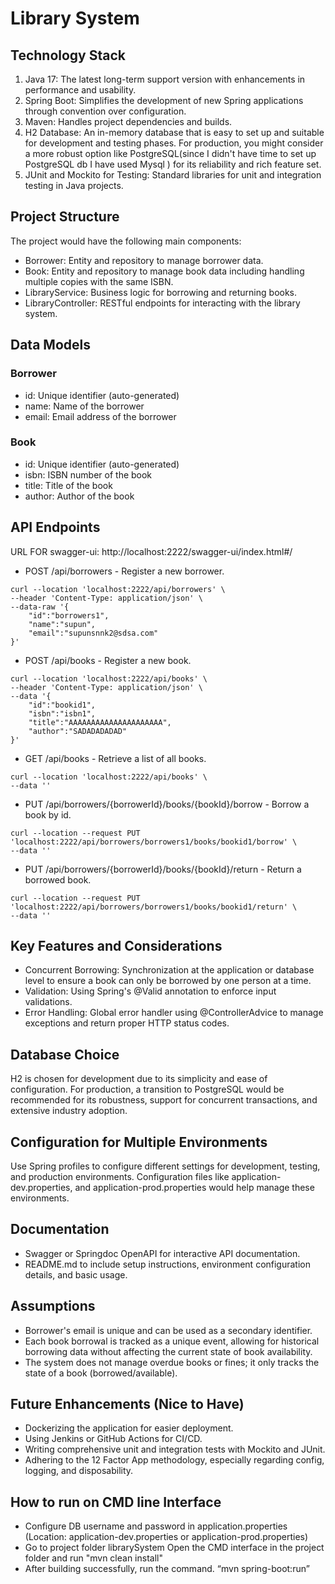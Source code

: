 
# Library System 
## Technology Stack
 1. Java 17: The latest long-term support version with enhancements in performance and usability.
 2. Spring Boot: Simplifies the development of new Spring applications through convention over configuration.
 3. Maven: Handles project dependencies and builds.
 4. H2 Database: An in-memory database that is easy to set up and suitable for development and testing phases. For production, you might consider a more robust option like PostgreSQL(since I didn't have time to set up PostgreSQL db I have used Mysql ) for its reliability and rich feature set.
 5. JUnit and Mockito for Testing: Standard libraries for unit and integration testing in Java projects.

## Project Structure
The project would have the following main components:
* Borrower: Entity and repository to manage borrower data.
* Book: Entity and repository to manage book data including handling     multiple copies with the same ISBN.
* LibraryService: Business logic for borrowing and returning books.
* LibraryController: RESTful endpoints for interacting with the library system.

## Data Models
### Borrower
* id: Unique identifier (auto-generated)
* name: Name of the borrower
* email: Email address of the borrower

### Book
* id: Unique identifier (auto-generated)
* isbn: ISBN number of the book
* title: Title of the book
* author: Author of the book

## API Endpoints
URL FOR swagger-ui: http://localhost:2222/swagger-ui/index.html#/
* POST /api/borrowers - Register a new borrower.

```
curl --location 'localhost:2222/api/borrowers' \
--header 'Content-Type: application/json' \
--data-raw '{
    "id":"borrowers1",
    "name":"supun",
    "email":"supunsnnk2@sdsa.com"
}'
```
* POST /api/books - Register a new book.

```
curl --location 'localhost:2222/api/books' \
--header 'Content-Type: application/json' \
--data '{
    "id":"bookid1",
    "isbn":"isbn1",
    "title":"AAAAAAAAAAAAAAAAAAAAA",
    "author":"SADADADADAD"
}'
```
* GET /api/books - Retrieve a list of all books.

```
curl --location 'localhost:2222/api/books' \
--data ''
```
* PUT /api/borrowers/{borrowerId}/books/{bookId}/borrow - Borrow a book by id.

```
curl --location --request PUT 'localhost:2222/api/borrowers/borrowers1/books/bookid1/borrow' \
--data ''
```
* PUT /api/borrowers/{borrowerId}/books/{bookId}/return - Return a borrowed book.

```
curl --location --request PUT 'localhost:2222/api/borrowers/borrowers1/books/bookid1/return' \
--data ''
```

## Key Features and Considerations
* Concurrent Borrowing: Synchronization at the application or database level to ensure a book can only be borrowed by one person at a time.
* Validation: Using Spring's @Valid annotation to enforce input validations.
* Error Handling: Global error handler using @ControllerAdvice to manage exceptions and return proper HTTP status codes.

## Database Choice
H2 is chosen for development due to its simplicity and ease of configuration. For production, a transition to PostgreSQL would be recommended for its robustness, support for concurrent transactions, and extensive industry adoption.
## Configuration for Multiple Environments
Use Spring profiles to configure different settings for development, testing, and production environments. Configuration files like application-dev.properties, and application-prod.properties would help manage these environments.

## Documentation
* Swagger or Springdoc OpenAPI for interactive API documentation.
* README.md to include setup instructions, environment configuration details, and basic usage.

## Assumptions
* Borrower's email is unique and can be used as a secondary identifier.
* Each book borrowal is tracked as a unique event, allowing for historical borrowing data without affecting the current state of book availability.
* The system does not manage overdue books or fines; it only tracks the state of a book (borrowed/available).

## Future Enhancements (Nice to Have)
* Dockerizing the application for easier deployment.
* Using Jenkins or GitHub Actions for CI/CD.
* Writing comprehensive unit and integration tests with Mockito and JUnit.
* Adhering to the 12 Factor App methodology, especially regarding config, logging, and disposability.

## How to run on CMD line Interface
* Configure DB username and password in application.properties (Location: application-dev.properties or application-prod.properties)
* Go to project folder librarySystem Open the CMD interface in the project folder and run "mvn clean install"
* After building successfully, run the command. “mvn spring-boot:run”

